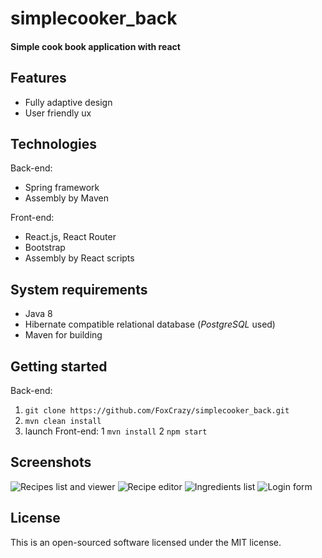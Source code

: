 # simplecooker_back

#### Simple cook book application with react
## Features
* Fully adaptive design
* User friendly ux

## Technologies
Back-end:
* Spring framework
* Assembly by Maven

Front-end:
* React.js, React Router
* Bootstrap
* Assembly by React scripts

## System requirements
* Java 8
* Hibernate compatible relational database (_PostgreSQL_ used)
* Maven for building

## Getting started
Back-end:
1. `git clone https://github.com/FoxCrazy/simplecooker_back.git`
2. `mvn clean install`
3. launch
Front-end:
1 `mvn install`
2 `npm start`

## Screenshots

![Recipes list and viewer](https://i.ibb.co/DKYY8sw/image.png)
![Recipe editor](https://i.ibb.co/xjGjFm0/image.png)
![Ingredients list](https://i.ibb.co/5xPGBrh/image.png)
![Login form](https://i.ibb.co/VmkyxRD/image.png)

## License
This is an open-sourced software licensed under the MIT license.
